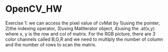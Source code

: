 # OpenCV_HW
Exercise 1:
we can access the pixel value of cvMat by 1)using the pointer, 2)the indexing operator, 3)using Matlterator object, 4)using the .at(x,y) where x, y is the row and col of matrix. 
For the RGB picture, there are 3 color channels called B,G,R and we need to multiply the number of column and the number of rows to scan the matrix.
